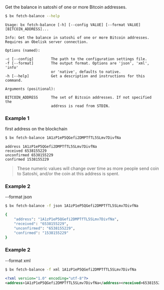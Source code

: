 Get the balance in satoshi of one or more Bitcoin addresses.
```sh
$ bx fetch-balance --help
```
```
Usage: bx fetch-balance [-h] [--config VALUE] [--format VALUE]           
[BITCOIN_ADDRESS]...                                                     

Info: Get the balance in satoshi of one or more Bitcoin addresses.       
Requires an Obelisk server connection.                                   

Options (named):

-c [--config]        The path to the configuration settings file.        
-f [--format]        The output format. Options are 'json', 'xml', 'info'
                     or 'native', defaults to native.                    
-h [--help]          Get a description and instructions for this command.

Arguments (positional):

BITCOIN_ADDRESS      The set of Bitcoin addresses. If not specified the  
                     address is read from STDIN.
```
### Example 1
first address on the blockchain
```sh
$ bx fetch-balance 1A1zP1eP5QGefi2DMPTfTL5SLmv7DivfNa
```
```
address 1A1zP1eP5QGefi2DMPTfTL5SLmv7DivfNa
received 6538155229
unconfirmed 6538155229
confirmed 1538155229
```

> These numeric values will change over time as more people send coin to Satoshi, and/or the coin at this address is spent.
### Example 2
--format json
```sh
$ bx fetch-balance -f json 1A1zP1eP5QGefi2DMPTfTL5SLmv7DivfNa
```
```sh
{
    "address": "1A1zP1eP5QGefi2DMPTfTL5SLmv7DivfNa",
    "received": "6538155229",
    "unconfirmed": "6538155229",
    "confirmed": "1538155229"
}
```
### Example 2
--format xml
```sh
$ bx fetch-balance -f xml 1A1zP1eP5QGefi2DMPTfTL5SLmv7DivfNa
```
```xml
<?xml version="1.0" encoding="utf-8"?>
<address>1A1zP1eP5QGefi2DMPTfTL5SLmv7DivfNa</address><received>6538155229</received><unconfirmed>6538155229</unconfirmed><confirmed>1538155229</confirmed>
```